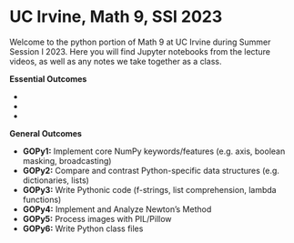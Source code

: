 # UC Irvine, Math 9, SSI 2023


Welcome to the python portion of Math 9 at UC Irvine during Summer Session I 2023.
Here you will find Jupyter notebooks from the lecture videos, as well as any notes
we take together as a class.

__Essential Outcomes__

*

*

*

__General Outcomes__
* __GOPy1:__ Implement core NumPy keywords/features (e.g. axis, boolean masking, broadcasting)
* __GOPy2:__ Compare and contrast Python-specific data structures (e.g. dictionaries, lists)
* __GOPy3:__ Write Pythonic code (f-strings, list comprehension, lambda functions)
* __GOPy4:__ Implement and Analyze Newton’s Method
* __GOPy5:__ Process images with PIL/Pillow
* __GOPy6:__ Write Python class files


```{tableofcontents}
```
